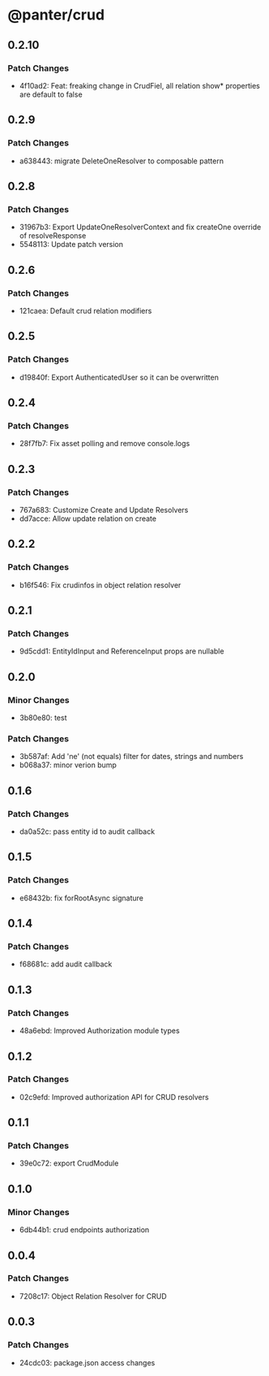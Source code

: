 # @panter/crud

## 0.2.10

### Patch Changes

- 4f10ad2: Feat: freaking change in CrudFiel, all relation show\* properties are default to false

## 0.2.9

### Patch Changes

- a638443: migrate DeleteOneResolver to composable pattern

## 0.2.8

### Patch Changes

- 31967b3: Export UpdateOneResolverContext and fix createOne override of resolveResponse
- 5548113: Update patch version

## 0.2.6

### Patch Changes

- 121caea: Default crud relation modifiers

## 0.2.5

### Patch Changes

- d19840f: Export AuthenticatedUser so it can be overwritten

## 0.2.4

### Patch Changes

- 28f7fb7: Fix asset polling and remove console.logs

## 0.2.3

### Patch Changes

- 767a683: Customize Create and Update Resolvers
- dd7acce: Allow update relation on create

## 0.2.2

### Patch Changes

- b16f546: Fix crudinfos in object relation resolver

## 0.2.1

### Patch Changes

- 9d5cdd1: EntityIdInput and ReferenceInput props are nullable

## 0.2.0

### Minor Changes

- 3b80e80: test

### Patch Changes

- 3b587af: Add 'ne' (not equals) filter for dates, strings and numbers
- b068a37: minor verion bump

## 0.1.6

### Patch Changes

- da0a52c: pass entity id to audit callback

## 0.1.5

### Patch Changes

- e68432b: fix forRootAsync signature

## 0.1.4

### Patch Changes

- f68681c: add audit callback

## 0.1.3

### Patch Changes

- 48a6ebd: Improved Authorization module types

## 0.1.2

### Patch Changes

- 02c9efd: Improved authorization API for CRUD resolvers

## 0.1.1

### Patch Changes

- 39e0c72: export CrudModule

## 0.1.0

### Minor Changes

- 6db44b1: crud endpoints authorization

## 0.0.4

### Patch Changes

- 7208c17: Object Relation Resolver for CRUD

## 0.0.3

### Patch Changes

- 24cdc03: package.json access changes

